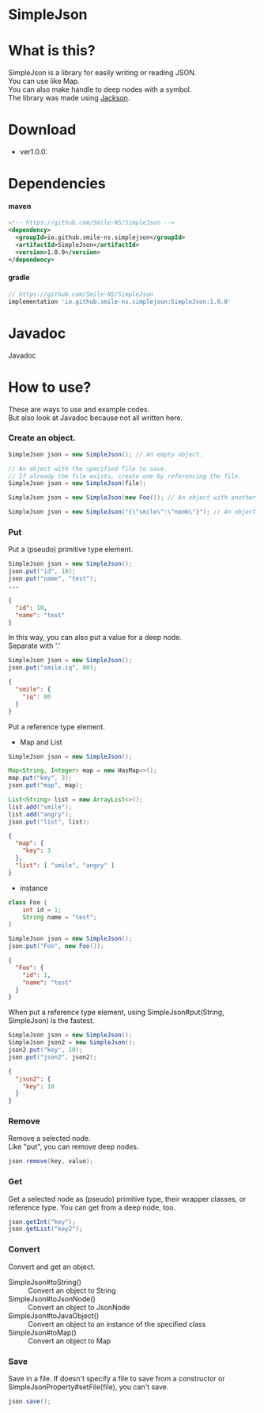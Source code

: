# SimpleJson
# What is this?
SimpleJson is a library for easily writing or reading JSON.  
You can use like Map.  
You can also make handle to deep nodes with a symbol.  
The library was made using [Jackson](https://github.com/FasterXML/jackson).
# Download
* ver1.0.0:  
# Dependencies 
#### maven
```xml
<!-- https://github.com/Smile-NS/SimpleJson -->
<dependency>
  <groupId>io.github.smile-ns.simplejson</groupId>
  <artifactId>SimpleJson</artifactId>
  <version>1.0.0</version>
</dependency>
```
#### gradle
```gradle
// https://github.com/Smile-NS/SimpleJson
implementation 'io.github.smile-ns.simplejson:SimpleJson:1.0.0'
```
# Javadoc
Javadoc
# How to use?
These are ways to use and example codes.  
But also look at Javadoc because not all written here. 
### Create an object. 
```java
SimpleJson json = new SimpleJson(); // An empty object.
```
```java
// An object with the specified file to save.  
// If already the file exists, create one by referencing the file.
SimpleJson json = new SimpleJson(file);
```
```java
SimpleJson json = new SimpleJson(new Foo()); // An object with another instance.
```
```java
SimpleJson json = new SimpleJson("{\"smile\":\"noob\"}"); // An object with a string.
```
### Put
Put a (pseudo) primitive type element.
```java
SimpleJson json = new SimpleJson();
json.put("id", 10);
json.put("name", "test");
...
```
```json
{
  "id": 10,
  "name": "test"
}
```
In this way, you can also put a value for a deep node.  
Separate with '.'
```java
SimpleJson json = new SimpleJson();
json.put("smile.iq", 80);
```
```json
{
  "smile": {
    "iq": 80
  }
}
```
Put a reference type element.
* Map and List
```java
SimpleJson json = new SimpleJson();

Map<String, Integer> map = new HasMap<>();
map.put("key", 3);
json.put("map", map);

List<String> list = new ArrayList<>();
list.add("smile");
list.add("angry");
json.put("list", list);
```
```json
{
  "map": {
    "key": 3
  },
  "list": [ "smile", "angry" ]
}
```
* instance
```java
class Foo {
    int id = 1;
    String name = "test";
}

SimpleJson json = new SimpleJson();
json.put("Foo", new Foo());
```
```json
{
  "Foo": {
    "id": 1,
    "name": "test"
  }
}
```
When put a reference type element, using SimpleJson#put(String, SimpleJson) is the fastest.
```java
SimpleJson json = new SimpleJson();
SimpleJson json2 = new SimpleJson();
json2.put("key", 10);
json.put("json2", json2);
```
```json
{
  "json2": {
    "key": 10
  }
}
```
### Remove
Remove a selected node.  
Like "put", you can remove deep nodes.
```java
json.remove(key, value);
```
### Get
Get a selected node as (pseudo) primitive type, their wrapper classes, or reference type.
You can get from a deep node, too.
```java
json.getInt("key");
json.getList("key2");
```
### Convert
Convert and get an object.
<dl>
  <dt>SimpleJson#toString()</dt>
  <dd>Convert an object to String</dd>
  <dt>SimpleJson#toJsonNode()</dt>
  <dd>Convert an object to JsonNode</dd>
  <dt>SimpleJson#toJavaObject()</dt>
  <dd>Convert an object to an instance of the specified class</dd>
  <dt>SimpleJson#toMap()</dt>
  <dd>Convert an object to Map</dd>
</dl>

### Save
Save in a file.
If doesn't specify a file to save from a constructor or SimpleJsonProperty#setFile(file), you can't save.
```java
json.save();
```
